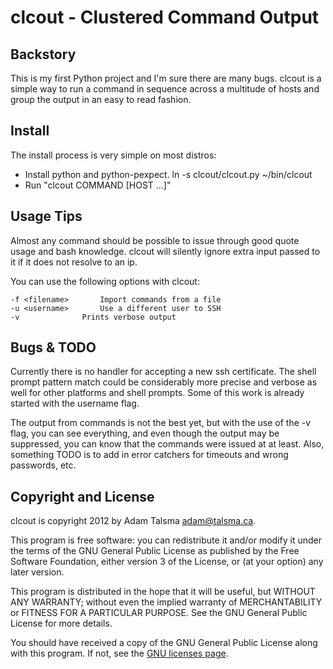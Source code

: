 clcout - Clustered Command Output
=================================

Backstory
---------

This is my first Python project and I'm sure there are many bugs.
clcout is a simple way to run a command in sequence across a 
multitude of hosts and group the output in an easy to read fashion.

Install
-------

The install process is very simple on most distros:

- Install python and python-pexpect.
 ln -s clcout/clcout.py ~/bin/clcout
- Run "clcout COMMAND [HOST ...]"

Usage Tips
----------

Almost any command should be possible to issue through good quote
usage and bash knowledge. clcout will silently ignore extra input
passed to it if it does not resolve to an ip.

You can use the following options with clcout:
	
	-f <filename>		Import commands from a file
	-u <username>		Use a different user to SSH
	-v				Prints verbose output

Bugs & TODO
-----------

Currently there is no handler for accepting a new ssh certificate.
The shell prompt pattern match could be considerably more precise 
and verbose as well for other platforms and shell prompts. Some of
this work is already started with the username flag.

The output from commands is not the best yet, but with the use of
the -v flag, you can see everything, and even though the output
may be suppressed, you can know that the commands were issued at
at least. Also, something TODO is to add in error catchers for
timeouts and wrong passwords, etc.

Copyright and License
---------------------

clcout is copyright 2012 by Adam Talsma <adam@talsma.ca>.

This program is free software: you can redistribute it and/or modify
it under the terms of the GNU General Public License as published by
the Free Software Foundation, either version 3 of the License, or
(at your option) any later version.

This program is distributed in the hope that it will be useful,
but WITHOUT ANY WARRANTY; without even the implied warranty of
MERCHANTABILITY or FITNESS FOR A PARTICULAR PURPOSE.  See the
GNU General Public License for more details.

You should have received a copy of the GNU General Public License
along with this program.  If not, see the
[GNU licenses page](http://www.gnu.org/licenses/).
